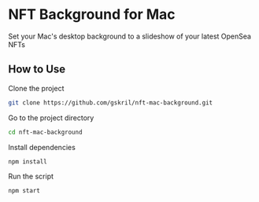 # NFT Background for Mac
Set your Mac's desktop background to a slideshow of your latest OpenSea NFTs

## How to Use

Clone the project
```bash
git clone https://github.com/gskril/nft-mac-background.git
```

Go to the project directory
```bash
cd nft-mac-background
```

Install dependencies
```bash
npm install
```

Run the script
```bash
npm start
```
